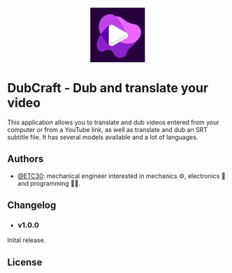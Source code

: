 <p align="center">
  <img src="resources/images/icons/main_logo.png" width="125" height="125"
</p>

# DubCraft - Dub and translate your video
This application allows you to translate and dub videos entered from your computer or from a YouTube link, as well as translate and dub an SRT subtitle file. It has several models available and a lot of languages.


## Authors
- [@ETC30](https://www.github.com/ETC30): mechanical engineer interested in mechanics ⚙, electronics 🔌 and programming 👨‍💻.

## Changelog

- ### v1.0.0
Inital release.

## License


